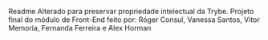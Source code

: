 Readme Alterado para preservar propriedade intelectual da Trybe.
Projeto final do módulo de Front-End feito por:
Róger Consul, Vanessa Santos, Vitor Memoria, Fernanda Ferreira e Alex Horman